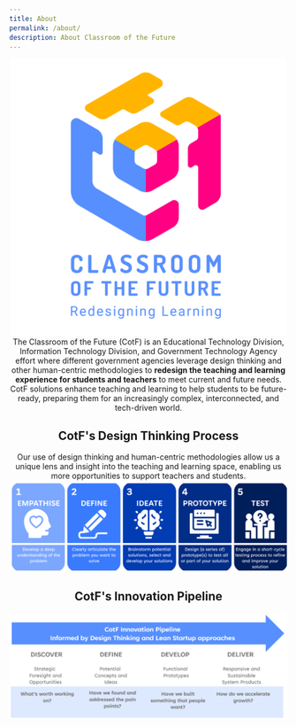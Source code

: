 ```yaml
---
title: About
permalink: /about/
description: About Classroom of the Future
---
```

<center><img src="/images/CotF%20logo%20resize.png" height="500"></center>

<center>The Classroom of the Future (CotF) is an Educational Technology Division, Information Technology Division, and Government Technology Agency effort where different government agencies leverage design thinking and other human-centric methodologies to <b>redesign the teaching and learning experience for students and teachers</b> to meet current and future needs.</center>

<center>CotF solutions enhance teaching and learning to help students to be future-ready, preparing them for an increasingly complex, interconnected, and tech-driven world.</center>

<center><h2>CotF's Design Thinking Process</h2></center>
<center>Our use of design thinking and human-centric methodologies allow us a unique lens and insight into the teaching and learning space, enabling us more opportunities to support teachers and students. </center>

<center><img src="/images/CotF%20design%20thinking.png"></center>

<center><h2>CotF's Innovation Pipeline</h2></center>

<center><img src="/images/CotF%20pipeline.png"></center>